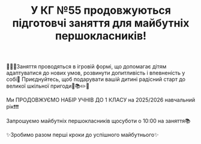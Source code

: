 ﻿---
title: У КГ №55 продовжуються підготовчі заняття для майбутніх першокласників!
---

👩🏼‍🏫Заняття проводяться в ігровій формі, що допомагає дітям адаптуватися до нових умов, розвинути допитливість і впевненість у собі🙂 Приєднуйтесь, щоб подарувати вашій дитині радісний старт до великої шкільної пригоди🏫📚✏️📖

Ми ПРОДОВЖУЄМО НАБІР УЧНІВ ДО 1 КЛАСУ на 2025/2026 навчальний рік❗️❗❗

Запрошуємо майбутніх першокласників щосуботи о 10:00 на заняття📚

✨Зробимо разом перші кроки до успішного майбутнього✨

<slideshow />
